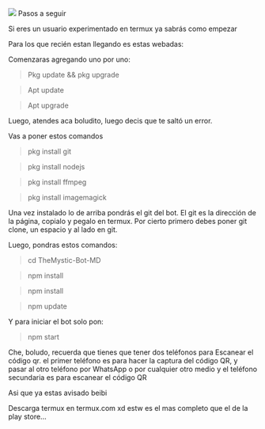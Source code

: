 <img src="https://github.com/NeKosmic/NK-BOT/blob/main/culebrita.svg" />
</div>
Pasos a seguir 

Si eres un usuario experimentado en termux ya sabrás como empezar 


Para los que recién estan llegando es estas webadas: 

Comenzaras agregando uno por uno:

> Pkg update && pkg upgrade 

> Apt update

> Apt upgrade 

Luego, atendes aca boludito, luego decis que te saltó un error.

Vas a poner estos comandos

> pkg install git

> pkg install nodejs

> pkg install ffmpeg

> pkg install imagemagick

Una vez instalado lo de arriba pondrás el git del bot. El git es la dirección de la página,
copialo y pegalo en termux. Por cierto primero debes poner git clone, un espacio y al lado en git.


Luego, pondras estos comandos: 

> cd TheMystic-Bot-MD

> npm install

> npm install

> npm update

Y para iniciar el bot solo pon: 

>npm start

Che, boludo, recuerda que tienes que tener dos teléfonos para
Escanear el código qr. el primer teléfono es para hacer la captura del código QR,
y pasar al otro teléfono por WhatsApp o por cualquier otro medio y el teléfono secundaria es para escanear el código QR

Asi que ya estas avisado beibi

Descarga termux en termux.com xd estw es el mas completo que el de la play store...
